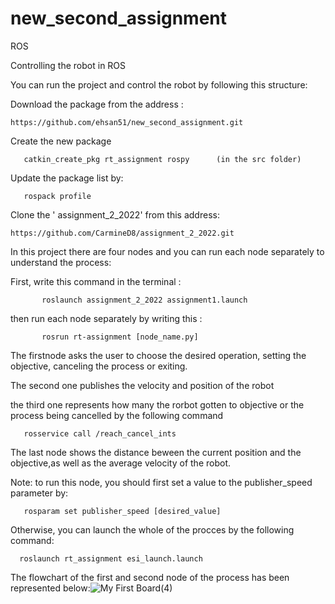 # new_second_assignment

ROS

Controlling the robot in ROS

You can run the project and control the robot by following this structure:
  
Download the package from the address :   


    https://github.com/ehsan51/new_second_assignment.git

Create the new package

	   catkin_create_pkg rt_assignment rospy      (in the src folder)

Update the package list by:
  
	   rospack profile

Clone the ' assignment_2_2022' from this address: 

    https://github.com/CarmineD8/assignment_2_2022.git

In this project there are four nodes and you can run each node separately to understand the process:

First, write this command in the terminal : 

           roslaunch assignment_2_2022 assignment1.launch

then run each node separately by writing this : 

           rosrun rt-assignment [node_name.py]

The firstnode asks the user to choose the desired operation, setting the objective, canceling the process or exiting. 

The second one publishes the velocity and position of the robot 

the third one represents how many the rorbot gotten to objective or the process being cancelled by the following command

  	   rosservice call /reach_cancel_ints

The last node shows the distance beween the current position and the objective,as well as the average velocity of the robot.

Note: to run this node, you should first set a value to the publisher_speed parameter by:

  	   rosparam set publisher_speed [desired_value]

Otherwise, you can launch the whole of the procces by the following command:

	  roslaunch rt_assignment esi_launch.launch

The flowchart of the first and second node of the process has been represented below:![My First Board(4)](https://user-images.githubusercontent.com/52650110/214985398-9eb3dff9-b827-4f42-8332-c419052329cd.jpg)










